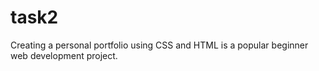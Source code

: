 # task2
Creating a personal portfolio using CSS and HTML is a popular beginner web development  project.
